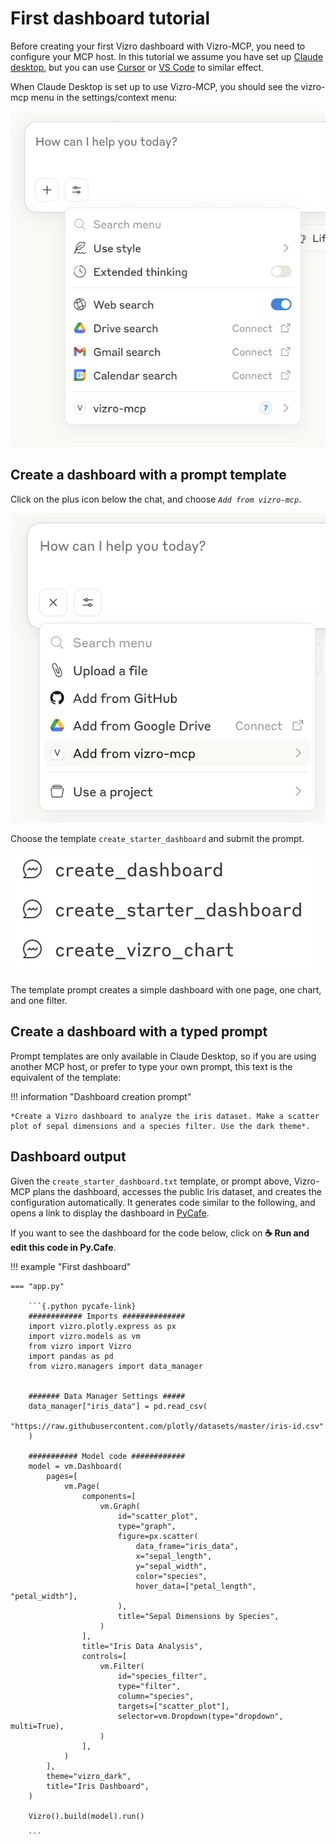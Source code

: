 # First dashboard tutorial

Before creating your first Vizro dashboard with Vizro-MCP, you need to configure your MCP host. In this tutorial we assume you have set up [Claude desktop](../guides/set-up-vizro-mcp-with-claude.md), but you can use [Cursor](../guides/set-up-vizro-mcp-with-cursor.md) or [VS Code](../guides/set-up-vizro-mcp-with-vscode.md) to similar effect.

When Claude Desktop is set up to use Vizro-MCP, you should see the vizro-mcp menu in the settings/context menu:

![Claude Desktop MCP Server Icon](../../assets/images/claude_working.png)

## Create a dashboard with a prompt template

Click on the plus icon below the chat, and choose _`Add from vizro-mcp`_.

![Claude Desktop MCP Server Icon](../../assets/images/claude_prompt.png)

Choose the template `create_starter_dashboard` and submit the prompt.

![](../../assets/images/vizro-mcp-templates-in-claude.png)

The template prompt creates a simple dashboard with one page, one chart, and one filter.

## Create a dashboard with a typed prompt

Prompt templates are only available in Claude Desktop, so if you are using another MCP host, or prefer to type your own prompt, this text is the equivalent of the template:

!!! information "Dashboard creation prompt"

    *Create a Vizro dashboard to analyze the iris dataset. Make a scatter plot of sepal dimensions and a species filter. Use the dark theme*.

## Dashboard output

Given the `create_starter_dashboard.txt` template, or prompt above, Vizro-MCP plans the dashboard, accesses the public Iris dataset, and creates the configuration automatically. It generates code similar to the following, and opens a link to display the dashboard in [PyCafe](https://py.cafe/).

If you want to see the dashboard for the code below, click on **☕️ Run and edit this code in Py.Cafe**.

!!! example "First dashboard"

    === "app.py"

        ```{.python pycafe-link}
        ############ Imports ##############
        import vizro.plotly.express as px
        import vizro.models as vm
        from vizro import Vizro
        import pandas as pd
        from vizro.managers import data_manager


        ####### Data Manager Settings #####
        data_manager["iris_data"] = pd.read_csv(
            "https://raw.githubusercontent.com/plotly/datasets/master/iris-id.csv"
        )

        ########### Model code ############
        model = vm.Dashboard(
            pages=[
                vm.Page(
                    components=[
                        vm.Graph(
                            id="scatter_plot",
                            type="graph",
                            figure=px.scatter(
                                data_frame="iris_data",
                                x="sepal_length",
                                y="sepal_width",
                                color="species",
                                hover_data=["petal_length", "petal_width"],
                            ),
                            title="Sepal Dimensions by Species",
                        )
                    ],
                    title="Iris Data Analysis",
                    controls=[
                        vm.Filter(
                            id="species_filter",
                            type="filter",
                            column="species",
                            targets=["scatter_plot"],
                            selector=vm.Dropdown(type="dropdown", multi=True),
                        )
                    ],
                )
            ],
            theme="vizro_dark",
            title="Iris Dashboard",
        )

        Vizro().build(model).run()

        ```
